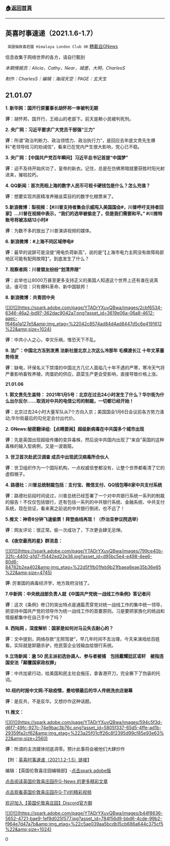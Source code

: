 ###  [:house:返回首頁](https://github.com/ourhimalayas/txt)
---

## 英喜时事速递（2021.1.6-1.7）
` 英國倫敦喜莊園 Himalaya London Club UK` [轉載自GNews](https://gnews.org/zh-hans/749013/)

信息收集于网络世界的各方，请自行甄别

*本期情报员：Alicia，Cathy，Near，城堡，大明，CharlesS*

*制作：CharlesS｜编辑：海阔天空｜PAGE：玄天生*

## 21.01.07

**1. 新华网：国开行原董事长胡怀邦一审被判无期**

**评**：胡怀邦，国开行，王岐山的老部下。前天是赖小民被判死刑。

**2. 央广网：习近平要求广大党员干部强“三力”**

**评**：所谓“政治判断力、政治领悟力、政治执行力”，是回应去年底文贵先生爆料“老领导给习的劝诫信”，看来已在党内产生很大影响，党心已不稳。

**3. 央广网：【中国共产党百年瞬间】习近平总书记首提“中国梦”**

**评**：迫不及待开始庆功了，皇帝的新衣。记住，总是在仿佛黑暗就要获胜时阳光射进来，摧枯拉朽。

**4. QQ新闻：首次亮相上海的数字人民币可视卡硬钱包是什么？怎么充值？**

**评**：想要实现共匪精准养殖韭菜目的的数字化粮票来了。

**5.新浪微博：梨视频：【#川普支持者集会示威闯入美国国会#，川普呼吁支持者回家】…川普在视频中表示，“我们的选举被偷走了，但是我们需要和平。” #川推特账号将被冻结12小时#**

**评**：为数不多的放出了川普演讲视频的媒体。

**6. 新浪微博：#上海不同区域停电#**

**评**：最早的说辞可是没提“用电负荷新高”，说的是“【上海市电力主网没有故障局部地区可能有配网故障】”。到底发生了什么？

**7. 观察者网：川普盟友纷纷“划清界限”**

**评**：此举也让8000万甚至更多支持正义的美国人知道这个世界上还有谁在说真话，谁可信：只有爆料革命、新中国联邦！

**8. 新浪微博：共青团中央**

[!\[\]()!\[\](https://spark.adobe.com/page/YTADrYXuvQBwa/images/2cbf6534-6346-46a2-bd97-362dac9042a7.png?asset_id=3619e06a-06a8-4612-aaec-f646a1a127e5&amp;img_etag=%22042c8574ad84d4ad8447d5c6e4191612%22&amp;size=1024)](https://spark.adobe.com/page/YTADrYXuvQBwa/images/2cbf6534-6346-46a2-bd97-362dac9042a7.png?asset_id=3619e06a-06a8-4612-aaec-f646a1a127e5&amp;img_etag=%22042c8574ad84d4ad8447d5c6e4191612%22&amp;size=1024)

**评**：中共小人之心，幸灾乐祸，惟恐天下不乱。

**9. 法广：中国北方冻到发黑 法新社提北京上次这么冷那年 毛横渡长江 十年文革蓄势待发**

**评**：缺电，环保名义下禁煤的中国北方几亿人面临几十年不遇的严寒，寒冷天气将严重影响畜牧养殖，肉蛋奶的供应，蔬菜生产更会受影响，直接导致价格上涨。

**21.01.06**

**1. 郭文贵先生盖特： 2021年1月5号：北京在过去24小时发生了什么？华尔街为什么出尔反尔……取消对中共的电信公司的制裁，一切都已经开始！**

**评**：北京过去24小时大量军队从7个方向入京；美国国会1月6日会议前各方势力涌动;华尔街最后的勾兑定会付出代价。

**2. GNews:秘密翻译组:【点睛要闻】超级新病毒在中共国多个城市出现**

**评**：先是英国出现超级传播的变异毒株，然后说中共国内出现了“来自”英国的这种毒株的输入型病例，又是一波栽赃。

**3. 世卫首次赴武汉调查 成员中出现武汉病毒所合伙人**

**评**：世卫组织作为一个国际机构，一点权威信誉都没有，让整个世界都看清了它的虚假幌子。

**4. 路德社：川普总统制裁包括：支付宝、微信支付、QQ钱包等8家中共支付系统**

**评**：路德社前段时间说过，川普总统已经签署了一个对中共银行系统一系列的制裁的报告！不仅仅包括银行，还有包括一系列的中共银行系统、金融系统、中共支付系统，现在验证，看来离之前说的中共银行倒闭，也不远了！

**5.推文：神奇8分钟飞速偷票！拜登曲线再现！（乔治亚参议院选举）**

**评**：网友评论：很正常。偷一次成功了，下次更会肆无忌惮。

**6.《夜空最亮的星》群消息：**

[!\[\]()!\[\](https://spark.adobe.com/page/YTADrYXuvQBwa/images/799ce40b-32fc-4400-a1d7-f5442ed22e36.jpg?asset_id=d95bc5e4-e498-4ee6-80d6-84782b2ea402&amp;img_etag=%22d5f1fb01feb9b21fbaea6eae35b36e65%22&amp;size=4745)](https://spark.adobe.com/page/YTADrYXuvQBwa/images/799ce40b-32fc-4400-a1d7-f5442ed22e36.jpg?asset_id=d95bc5e4-e498-4ee6-80d6-84782b2ea402&amp;img_etag=%22d5f1fb01feb9b21fbaea6eae35b36e65%22&amp;size=1024)

**评**: 厉害国的病毒经济学，地方政府没钱了。

**7.中新网：中央统战部负责人就《中国共产党统一战线工作条例》答记者问**

**评**：这次《条例》修订的突出特点是通篇贯穿党对统一战线工作的集中统一领导，把坚持中国共产党的领导作为统一战线工作的首要原则。习是要把家族化的统战和情报都集中在自己手中了吗？

**8. 西陆网 ，深度解析：国家是如何对马云失去耐心的？**

**评**：文中提到，网络存款“无照驾驶”，早几年时间不去治理，今天来演戏给百姓看。实际就是卸磨杀驴，抢民营企业钱输血给银行系统。

**9.立场新闻：逾 50 民主派初选协调人、参与者被捕　包括戴耀廷区诺轩　被指违国安法「颠覆国家政权罪」**

**评**：中共加紧行动，给美国和民主社会施压，拿香港开刀，完全撕下了伪装的托词。

**10.纽约时报中文网:不敌疫情，曼哈顿最后的华人传统洗衣店谢幕**

**评**：是反共，不是反华。又想炒作这种话题。

**11.推文：**

[!\[\]()!\[\](https://spark.adobe.com/page/YTADrYXuvQBwa/images/594c5f3d-d6f7-49fc-927c-74e9bac3b76c.png?asset_id=5805f337-65d5-4ffe-ad1b-29359fa2cf62&amp;img_etag=%223a25f01cff26c8f2395d99cf85e93e63%22&amp;size=2560)](https://spark.adobe.com/page/YTADrYXuvQBwa/images/594c5f3d-d6f7-49fc-927c-74e9bac3b76c.png?asset_id=5805f337-65d5-4ffe-ad1b-29359fa2cf62&amp;img_etag=%223a25f01cff26c8f2395d99cf85e93e63%22&amp;size=1024)

**评**：所谓的主流媒体彻底凋零。预计此事将会被他们大肆炒作

【附：[英喜时事速递（2021.1.2-1.5）链接](https://gnews.org/zh-hans/748097/)】

编辑：【英国伦敦喜庄园编辑部】-[点击spark adobe版](https://spark.adobe.com/page/YTADrYXuvQBwa/)

[点击阅读英国伦敦喜庄园在G-News 的更多精彩文章](https://gnews.org/zh-hans/author/himalaya_hawk/)

[点击观看英国伦敦喜庄园在G-TV的精彩视频](https://gtv.org/user/5ee680a45bd6f123dd104807)

[欢迎加入【英国伦敦喜庄园】Discord官方群](https://discord.com/invite/U9F97ur)

[!\[\]()!\[\](https://spark.adobe.com/page/YTADrYXuvQBwa/images/b44f8636-5652-4721-bae9-1ef9d025f577.jpg?asset_id=784f56d9-bbd6-4cde-99b2-f964e7d47a7b&amp;img_etag=%22c5ae039aa5bcdb15cb686a644c375cf5%22&amp;size=1024)](https://spark.adobe.com/page/YTADrYXuvQBwa/images/b44f8636-5652-4721-bae9-1ef9d025f577.jpg?asset_id=784f56d9-bbd6-4cde-99b2-f964e7d47a7b&amp;img_etag=%22c5ae039aa5bcdb15cb686a644c375cf5%22&amp;size=1024)

0
